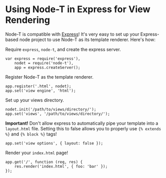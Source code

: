 # Using Node-T in Express for View Rendering

Node-T is compatible with [Express][1]! It's very easy to set up your Express-based node project to use Node-T as its template renderer. Here's how:

Require `express`, `node-t`, and create the express server.

    var express = require('express'),
        nodet = require('node-t'),
        app = express.createServer();

Register Node-T as the template renderer.

    app.register('.html', nodet);
    app.set('view engine', 'html');

Set up your views directory.

    nodet.init('/path/to/views/directory/');
    app.set('views', '/path/to/views/directory/');

**Important!** Don't allow express to automatically pipe your template into a `layout.html` file. Setting this to false allows you to properly use `{% extends %}` and `{% block %}` tags!

    app.set('view options', { layout: false });

Render your `index.html` page!

    app.get('/', function (req, res) {
        res.render('index.html', { foo: 'bar' });
    });

[1]:http://expressjs.com/